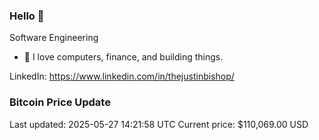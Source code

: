 ### Hello 🤙  

Software Engineering

- 🔭 I love computers, finance, and building things.
  
LinkedIn: https://www.linkedin.com/in/thejustinbishop/  













































































































































































































































































































































































































































































### Bitcoin Price Update
Last updated: 2025-05-27 14:21:58 UTC
Current price: $110,069.00 USD
